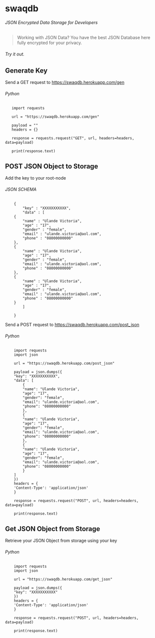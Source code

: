 # swaqdb
 ###### JSON Encrypted Data Storage for Developers

 > Working with JSON Data? You have the best JSON Database here fully encrypted for your privacy.

 ###### Try it out.

 ## Generate Key

 Send a GET request to https://swaqdb.herokuapp.com/gen

###### Python
 ```
    import requests

    url = "https://swaqdb.herokuapp.com/gen"

    payload = ""
    headers = {}

    response = requests.request("GET", url, headers=headers, data=payload)

    print(response.text)
```

## POST JSON Object to Storage

Add the key to your root-node

###### JSON SCHEMA

```
    {
        "key" : "XXXXXXXXXXX",
        "data" : [
    {
        "name" : "Ulande Victoria",
        "age" : "17",
        "gender" : "female",
        "email" : "ulande.victoria@aol.com",
        "phone" : "08000000000"
    },
    {
        "name" : "Ulande Victoria",
        "age" : "17",
        "gender" : "female",
        "email" : "ulande.victoria@aol.com",
        "phone" : "08000000000"
    },
    {
        "name" : "Ulande Victoria",
        "age" : "17",
        "gender" : "female",
        "email" : "ulande.victoria@aol.com",
        "phone" : "08000000000"
    }
        ]
        
    }
```

Send a POST request to https://swaqdb.herokuapp.com/post_json

###### Python
```
    import requests
    import json

    url = "https://swaqdb.herokuapp.com/post_json"

    payload = json.dumps({
    "key": "XXXXXXXXXXX",
    "data": [
        {
        "name": "Ulande Victoria",
        "age": "17",
        "gender": "female",
        "email": "ulande.victoria@aol.com",
        "phone": "08000000000"
        },
        {
        "name": "Ulande Victoria",
        "age": "17",
        "gender": "female",
        "email": "ulande.victoria@aol.com",
        "phone": "08000000000"
        },
        {
        "name": "Ulande Victoria",
        "age": "17",
        "gender": "female",
        "email": "ulande.victoria@aol.com",
        "phone": "08000000000"
        }
    ]
    })
    headers = {
    'Content-Type': 'application/json'
    }

    response = requests.request("POST", url, headers=headers, data=payload)

    print(response.text)
```

## Get JSON Object from Storage

Retrieve your JSON Object from storage using your key

###### Python
```
    import requests
    import json

    url = "https://swaqdb.herokuapp.com/get_json"

    payload = json.dumps({
    "key": "XXXXXXXXXXX"
    })
    headers = {
    'Content-Type': 'application/json'
    }

    response = requests.request("POST", url, headers=headers, data=payload)

    print(response.text)
```


